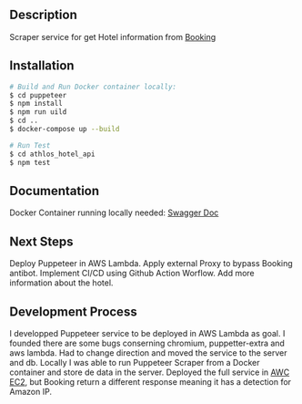 ## Description

Scraper service for get Hotel information from [Booking](https://booking.com)

## Installation

```bash
# Build and Run Docker container locally:
$ cd puppeteer
$ npm install
$ npm run uild
$ cd ..
$ docker-compose up --build
```
```bash
# Run Test
$ cd athlos_hotel_api
$ npm test
```

## Documentation

Docker Container running locally needed:
[Swagger Doc](http://localhost:3000/api/docs#/)

## Next Steps

Deploy Puppeteer in AWS Lambda.
Apply external Proxy to bypass Booking antibot.
Implement CI/CD using Github Action Worflow.
Add more information about the hotel.

## Development Process

I developped Puppeteer service to be deployed in AWS Lambda as goal. I founded there are some bugs conserning chromium, puppetter-extra and aws lambda. Had to change direction and moved the service to the server and db.
Locally I was able to run Puppeteer Scraper from a Docker container and store de data in the server.
Deployed the full service in [AWC EC2](http://13.48.25.152:3000/api/docs), but Booking return a different response meaning it has a detection for Amazon IP. 
